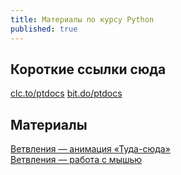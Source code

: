 ```yaml
---
title: Материалы по курсу Python
published: true
---
```


## Короткие ссылки сюда
[clc.to/ptdocs](https://clc.to/ptdocs)
[bit.do/ptdocs](https://bit.do/ptdocs)

## Материалы
[Ветвления — анимация «Туда-сюда»](/pyth-proc/lessons/processing/if-tuda-suda/)  
[Ветвления — работа с мышью](/pyth-proc/lessons/processing/if-mysh/)
